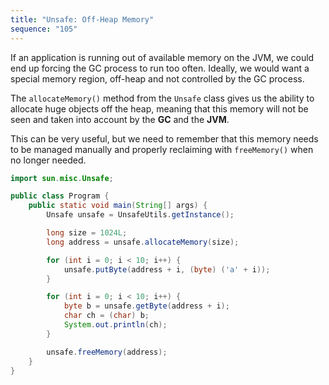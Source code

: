 ```yaml
---
title: "Unsafe: Off-Heap Memory"
sequence: "105"
---
```


If an application is running out of available memory on the JVM,
we could end up forcing the GC process to run too often.
Ideally, we would want a special memory region, off-heap and not controlled by the GC process.

The `allocateMemory()` method from the `Unsafe` class gives us the ability to allocate huge objects off the heap,
meaning that this memory will not be seen and taken into account by the **GC** and the **JVM**.

This can be very useful, but we need to remember that
this memory needs to be managed manually and properly reclaiming with `freeMemory()` when no longer needed.

```java
import sun.misc.Unsafe;

public class Program {
    public static void main(String[] args) {
        Unsafe unsafe = UnsafeUtils.getInstance();

        long size = 1024L;
        long address = unsafe.allocateMemory(size);

        for (int i = 0; i < 10; i++) {
            unsafe.putByte(address + i, (byte) ('a' + i));
        }

        for (int i = 0; i < 10; i++) {
            byte b = unsafe.getByte(address + i);
            char ch = (char) b;
            System.out.println(ch);
        }

        unsafe.freeMemory(address);
    }
}
```
